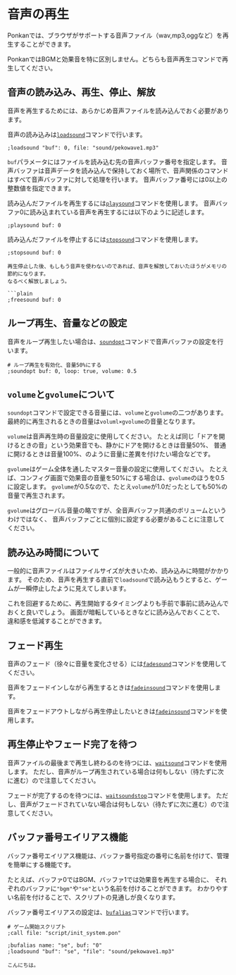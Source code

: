 # 音声の再生

Ponkanでは、ブラウザがサポートする音声ファイル（wav,mp3,oggなど）を再生することができます。

PonkanではBGMと効果音を特に区別しません。どちらも音声再生コマンドで再生してください。

## 音声の読み込み、再生、停止、解放

音声を再生するためには、あらかじめ音声ファイルを読み込んでおく必要があります。

音声の読み込みは[`loadsound`](../ref/command_ref.md#loadsound-sound)コマンドで行います。

```plain
;loadsound "buf": 0, file: "sound/pekowave1.mp3"
```

`buf`パラメータにはファイルを読み込む先の音声バッファ番号を指定します。
音声バッファは音声データを読み込んで保持しておく場所で、音声関係のコマンドはすべて音声バッファに対して処理を行います。
音声バッファ番号には0以上の整数値を指定できます。

読み込んだファイルを再生するには[`playsound`](../ref/command_ref.md#playsound)コマンドを使用します。
音声バッファ0に読み込まれている音声を再生するには以下のように記述します。

```plain
;playsound buf: 0
```

読み込んだファイルを停止するには[`stopsound`](../ref/command_ref.md#stopsound)コマンドを使用します。

```plain
;stopsound buf: 0

再生停止した後、もしもう音声を使わないのであれば、音声を解放しておいたほうがメモリの節約になります。
なるべく解放しましょう。

```plain
;freesound buf: 0
```

## ループ再生、音量などの設定

音声をループ再生したい場合は、[`soundopt`](`../ref/command_ref.md#soundopt`)コマンドで音声バッファの設定を行います。

```plain
# ループ再生を有効化、音量50%にする
;soundopt buf: 0, loop: true, volume: 0.5
```

## `volume`と`gvolume`について

`soundopt`コマンドで設定できる音量には、`volume`と`gvolume`の二つがあります。
最終的に再生されるときの音量は`voluml×gvolume`の音量となります。

`volume`は音声再生時の音量設定に使用してください。
たとえば同じ「ドアを開けるときの音」という効果音でも、静かにドアを開けるときは音量50%、
普通に開けるときは音量100%、のように音量に差異を付けたい場合などです。

`gvolume`はゲーム全体を通したマスター音量の設定に使用してください。
たとえば、コンフィグ画面で効果音の音量を50%にする場合は、`gvolume`のほうを0.5に設定します。
`gvolume`が0.5なので、たとえ`volume`が1.0だったとしても50%の音量で再生されます。

`gvolume`はグローバル音量の略ですが、全音声バッファ共通のボリュームというわけではなく、
音声バッファごとに個別に設定する必要があることに注意してください。

## 読み込み時間について

一般的に音声ファイルはファイルサイズが大きいため、読み込みに時間がかかります。
そのため、音声を再生する直前で`loadsound`で読み込もうとすると、ゲームが一瞬停止したように見えてしまいます。

これを回避するために、再生開始するタイミングよりも手前で事前に読み込んでおくと良いでしょう。
画面が暗転しているときなどに読み込んでおくことで、違和感を低減することができます。

## フェード再生

音声のフェード（徐々に音量を変化させる）には[`fadesound`](`../ref/command_ref.md#fadesound`)コマンドを使用してください。

音声をフェードインしながら再生するときは[`fadeinsound`](`../ref/command_ref.md#fadeinsound-fadein`)コマンドを使用します。

音声をフェードアウトしながら再生停止したいときは[`fadeinsound`](`../ref/command_ref.md#waitsoundstop-waitsound`)コマンドを使用します。

## 再生停止やフェード完了を待つ

音声ファイルの最後まで再生し終わるのを待つには、[`waitsound`](../ref/command_ref.md#waitsoundstop-waitsound)コマンドを使用します。
ただし、音声がループ再生されている場合は何もしない（待たずに次に進む）ので注意してください。

フェードが完了するのを待つには、[`waitsoundstop`](../ref/command_ref.md#waitsoundstop-waitsound)コマンドを使用します。
ただし、音声がフェードされていない場合は何もしない（待たずに次に進む）ので注意してください。

## バッファ番号エイリアス機能

バッファ番号エイリアス機能は、バッファ番号指定の番号に名前を付けて、管理を簡単にする機能です。

たとえば、バッファ0ではBGM、バッファ1では効果音を再生する場合に、
それぞれのバッファに`"bgm"`や`"se"`という名前を付けることができます。
わかりやすい名前を付けることで、スクリプトの見通しが良くなります。

バッファ番号エイリアスの設定は、[`bufalias`](../ref/command_ref.md#bufalias)コマンドで行います。

```plain
# ゲーム開始スクリプト
;call file: "script/init_system.pon"

;bufalias name: "se", buf: "0"
;loadsound "buf": "se", "file": "sound/pekowave1.mp3"

こんにちは。
```
